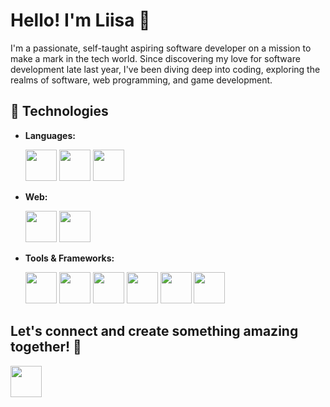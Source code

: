 # Hello! I'm Liisa 👋

I'm a passionate, self-taught aspiring software developer on a mission to make a mark in the tech world. Since discovering my love for software development late last year, I've been diving deep into coding, exploring the realms of software, web programming, and game development.

## 🚀 Technologies
- **Languages:**
  
  <a href="https://www.python.org/"><img src="https://cdn.jsdelivr.net/gh/devicons/devicon@latest/icons/python/python-original.svg" width="50" height="50"/></a>
  <a href="https://developer.mozilla.org/en-US/docs/Web/JavaScript"><img src="https://cdn.jsdelivr.net/gh/devicons/devicon@latest/icons/javascript/javascript-original.svg" width="50" height="50"/></a>
  <a href="https://www.postgresql.org/"><img src="https://cdn.jsdelivr.net/gh/devicons/devicon@latest/icons/postgresql/postgresql-plain.svg" width="50" height="50"/></a>

- **Web:**

  <a href="https://developer.mozilla.org/en-US/docs/Web/HTML"><img src="https://cdn.jsdelivr.net/gh/devicons/devicon@latest/icons/html5/html5-plain.svg" width="50" height="50"/></a>
  <a href="https://developer.mozilla.org/en-US/docs/Web/CSS"><img src="https://cdn.jsdelivr.net/gh/devicons/devicon@latest/icons/css3/css3-plain.svg" width="50" height="50"/></a>

- **Tools & Frameworks:**

  <a href="https://azure.microsoft.com/"><img src="https://cdn.jsdelivr.net/gh/devicons/devicon@latest/icons/azure/azure-original.svg" width="50" height="50"/></a>
  <a href="https://unity.com/"><img src="https://cdn.jsdelivr.net/gh/devicons/devicon@latest/icons/unity/unity-original.svg" width="50" height="50"/></a>
  <a href="https://git-scm.com/"><img src="https://cdn.jsdelivr.net/gh/devicons/devicon@latest/icons/git/git-plain.svg" width="50" height="50"/></a>
  <a href="https://code.visualstudio.com/"><img src="https://cdn.jsdelivr.net/gh/devicons/devicon@latest/icons/vscode/vscode-original.svg" width="50" height="50"/></a>
  <a href="https://www.microsoft.com/windows"><img src="https://cdn.jsdelivr.net/gh/devicons/devicon@latest/icons/windows11/windows11-original.svg" width="50" height="50"/></a>
  <a href="https://ubuntu.com/"><img src="https://cdn.jsdelivr.net/gh/devicons/devicon@latest/icons/ubuntu/ubuntu-original.svg" width="50" height="50"/></a>
<!--  <a href="https://robotframework.org/"><img src="" width="50" height="50"/></a> -->

<!-- ## 🎯 Goals
- **Career:** Land a job in IT by the end of this year
- **Personal:** Continuously learn and grow, while focusing on mental and physical well-being

## 🏞️ Beyond Code
When I'm not immersed in code, you can find me hiking through nature's trails or spending quality time with my two wonderful cats. I believe in balancing work and play, and I'm on a journey of self-healing and personal growth.-->

<!--## 👨‍🍳 Previous Work Experience
Before jumping into software engineering, I spent 11 years working in the international restaurant industry. As a kitchen manager, I developed strong communication skills and learned the importance of effective delegation and teamwork. While I prefer to tackle challenges independently, I have also grown to appreciate the value of collaboration and seeking assistance when needed.

## 🌍 Language Skills
- **Estonian:** Native proficiency
- **English:** Fluent (Second language)
- **Finnish:** Beginner (Currently learning)-->

<!--## 🌈 About Me
I'm a proud member of the LGBTQ+ community who values inclusivity and community. I aim to contribute not just with code, but by fostering a supportive and welcoming environment wherever I go.-->

## Let's connect and create something amazing together! 🚀

<a href="https://linkedin.com/in/liisa-rebane"><img src="https://cdn.jsdelivr.net/gh/devicons/devicon@latest/icons/linkedin/linkedin-original.svg" width="50" height="50"/></a>
